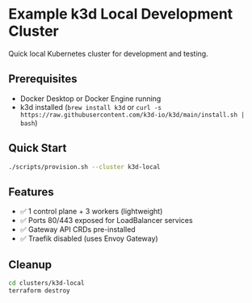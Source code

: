 # Example k3d Local Development Cluster

Quick local Kubernetes cluster for development and testing.

## Prerequisites

- Docker Desktop or Docker Engine running
- k3d installed (`brew install k3d` or `curl -s https://raw.githubusercontent.com/k3d-io/k3d/main/install.sh | bash`)

## Quick Start

```bash
./scripts/provision.sh --cluster k3d-local
```

## Features

- ✅ 1 control plane + 3 workers (lightweight)
- ✅ Ports 80/443 exposed for LoadBalancer services
- ✅ Gateway API CRDs pre-installed
- ✅ Traefik disabled (uses Envoy Gateway)

## Cleanup

```bash
cd clusters/k3d-local
terraform destroy
```
